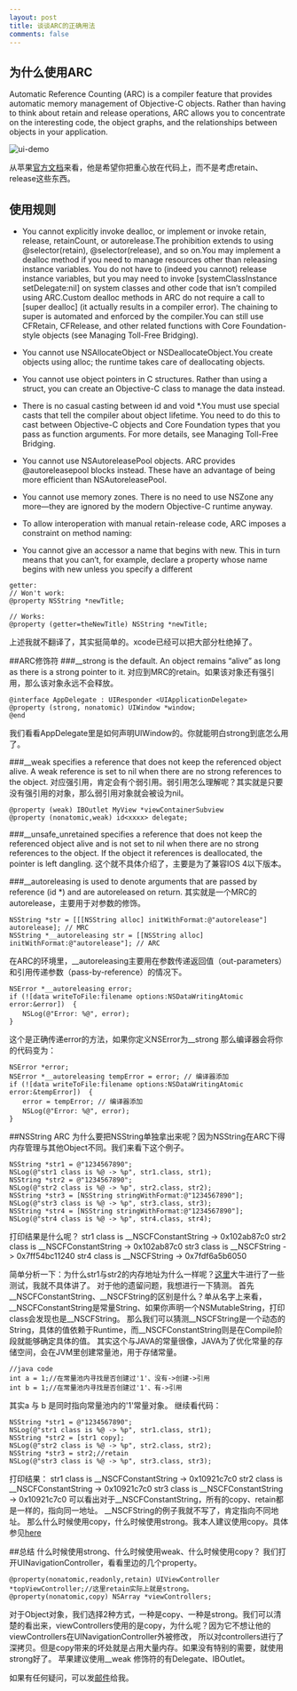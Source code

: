 ```yaml
---
layout: post
title: 谈谈ARC的正确用法
comments: false
---
```


## 为什么使用ARC

Automatic Reference Counting (ARC) is a compiler feature that provides automatic memory management of Objective-C objects. Rather than having to think about retain and release operations, ARC allows you to concentrate on the interesting code, the object graphs, and the relationships between objects in your application.

![ui-demo](https://developer.apple.com/library/ios/releasenotes/ObjectiveC/RN-TransitioningToARC/Art/ARC_Illustration.jpg)

从苹果[官方文档](https://developer.apple.com/library/ios/releasenotes/ObjectiveC/RN-TransitioningToARC/Introduction/Introduction.html#//apple_ref/doc/uid/TP40011226)来看，他是希望你把重心放在代码上，而不是考虑retain、release这些东西。

## 使用规则

* You cannot explicitly invoke dealloc, or implement or invoke retain, release, retainCount, or autorelease.The prohibition extends to using @selector(retain), @selector(release), and so on.You may implement a dealloc method if you need to manage resources other than releasing instance variables. You do not have to (indeed you cannot) release instance variables, but you may need to invoke [systemClassInstance setDelegate:nil] on system classes and other code that isn’t compiled using ARC.Custom dealloc methods in ARC do not require a call to [super dealloc] (it actually results in a compiler error). The chaining to super is automated and enforced by the compiler.You can still use CFRetain, CFRelease, and other related functions with Core Foundation-style objects (see Managing Toll-Free Bridging).

* You cannot use NSAllocateObject or NSDeallocateObject.You create objects using alloc; the runtime takes care of deallocating objects.

* You cannot use object pointers in C structures.
Rather than using a struct, you can create an Objective-C class to manage the data instead.

* There is no casual casting between id and void *.You must use special casts that tell the compiler about object lifetime. You need to do this to cast between Objective-C objects and Core Foundation types that you pass as function arguments. For more details, see Managing Toll-Free Bridging.

* You cannot use NSAutoreleasePool objects. ARC provides @autoreleasepool blocks instead. These have an advantage of being more efficient than NSAutoreleasePool.

* You cannot use memory zones. There is no need to use NSZone any more—they are ignored by the modern Objective-C runtime anyway.

* To allow interoperation with manual retain-release code, ARC imposes a constraint on method naming:

* You cannot give an accessor a name that begins with new. This in turn means that you can’t, for example, declare a property whose name begins with new unless you specify a different 

```
getter:
// Won't work:
@property NSString *newTitle;
 
// Works:
@property (getter=theNewTitle) NSString *newTitle;
```
上述我就不翻译了，其实挺简单的。xcode已经可以把大部分杜绝掉了。

##ARC修饰符
###__strong 
is the default. An object remains “alive” as long as there is a strong pointer to it.
对应到MRC的retain。如果该对象还有强引用，那么该对象永远不会释放。
```
@interface AppDelegate : UIResponder <UIApplicationDelegate>
@property (strong, nonatomic) UIWindow *window;
@end
```
我们看看AppDelegate里是如何声明UIWindow的。你就能明白strong到底怎么用了。

###__weak
specifies a reference that does not keep the referenced object alive. A weak reference is set to nil when there are no strong references to the object.
对应强引用，肯定会有个弱引用。弱引用怎么理解呢？其实就是只要没有强引用的对象，那么弱引用对象就会被设为nil。
```
@property (weak) IBOutlet MyView *viewContainerSubview
@property (nonatomic,weak) id<xxxx> delegate;
```

###__unsafe_unretained
specifies a reference that does not keep the referenced object alive and is not set to nil when there are no strong references to the object. If the object it references is deallocated, the pointer is left dangling.
这个就不具体介绍了，主要是为了兼容IOS 4以下版本。

###__autoreleasing
is used to denote arguments that are passed by reference (id *) and are autoreleased on return.
其实就是一个MRC的autorelease，主要用于对参数的修饰。
```
NSString *str = [[[NSString alloc] initWithFormat:@"autorelease"] autorelease]; // MRC
NSString *__autoreleasing str = [[NSString alloc] initWithFormat:@"autorelease"]; // ARC
```
在ARC的环境里，__autoreleasing主要用在参数传递返回值（out-parameters）和引用传递参数（pass-by-reference）的情况下。
```
NSError *__autoreleasing error; 
if (![data writeToFile:filename options:NSDataWritingAtomic error:&error])  { 
　　NSLog(@"Error: %@", error); 
}
```
这个是正确传递error的方法，如果你定义NSError为__strong 那么编译器会将你的代码变为：
```
NSError *error; 
NSError *__autoreleasing tempError = error; // 编译器添加 
if (![data writeToFile:filename options:NSDataWritingAtomic error:&tempError])  { 
　　error = tempError; // 编译器添加 
　　NSLog(@"Error: %@", error); 
}
```

##NSString ARC
为什么要把NSString单独拿出来呢？因为NSString在ARC下得内存管理与其他Object不同。我们来看下这个例子。
```
NSString *str1 = @"1234567890";
NSLog(@"str1 class is %@ -> %p", str1.class, str1);
NSString *str2 = @"1234567890";
NSLog(@"str2 class is %@ -> %p", str2.class, str2);
NSString *str3 = [NSString stringWithFormat:@"1234567890"];
NSLog(@"str3 class is %@ -> %p", str3.class, str3);
NSString *str4 = [NSString stringWithFormat:@"1234567890"];
NSLog(@"str4 class is %@ -> %p", str4.class, str4);
```
打印结果是什么呢？
str1 class is __NSCFConstantString -> 0x102ab87c0
str2 class is __NSCFConstantString -> 0x102ab87c0
str3 class is __NSCFString -> 0x7ff54bc11240
str4 class is __NSCFString -> 0x7fdf6a5b6050

简单分析一下：为什么str1与str2的内存地址为什么一样呢？[这里](http://blog.cnbluebox.com/blog/2014/04/16/nsstringte-xing-fen-xi-xue-xi/)大牛进行了一些测试，我就不具体讲了。
对于他的遗留问题，我想进行一下猜测。
首先__NSCFConstantString、__NSCFString的区别是什么？单从名字上来看，__NSCFConstantString是常量String、如果你声明一个NSMutableString，打印class会发现也是__NSCFString。
那么我们可以猜测__NSCFString是一个动态的String，具体的值依赖于Runtime，而__NSCFConstantString则是在Compile阶段就能够确定具体的值。
其实这个与JAVA的常量很像，JAVA为了优化常量的存储空间，会在JVM里创建常量池，用于存储常量。
```
//java code
int a = 1;//在常量池内寻找是否创建过'1'、没有->创建->引用
int b = 1;//在常量池内寻找是否创建过'1'、有->引用
```
其实a 与 b 是同时指向常量池内的'1'常量对象。
继续看代码：
```
NSString *str1 = @"1234567890";
NSLog(@"str1 class is %@ -> %p", str1.class, str1);
NSString *str2 = [str1 copy];
NSLog(@"str2 class is %@ -> %p", str2.class, str2);
NSString *str3 = str2;//retain
NSLog(@"str3 class is %@ -> %p", str3.class, str3);
```
打印结果：
str1 class is __NSCFConstantString -> 0x10921c7c0
str2 class is __NSCFConstantString -> 0x10921c7c0
str3 class is __NSCFConstantString -> 0x10921c7c0
可以看出对于__NSCFConstantString，所有的copy、retain都是一样的，指向同一地址。
__NSCFString的例子我就不写了，肯定指向不同地址。
那么什么时候使用copy，什么时候使用strong。我本人建议使用copy。具体参见[here](http://southpeak.github.io/blog/2015/05/10/ioszhi-shi-xiao-ji-di-%5B%3F%5D-qi-2015-dot-05-dot-10/)

##总结
什么时候使用strong、什么时候使用weak、什么时候使用copy？
我们打开UINavigationController，看看里边的几个property。
```
@property(nonatomic,readonly,retain) UIViewController *topViewController;//这里retain实际上就是strong。
@property(nonatomic,copy) NSArray *viewControllers;
```
对于Object对象，我们选择2种方式，一种是copy、一种是strong。我们可以清楚的看出来，viewControllers使用的是copy，为什么呢？因为它不想让他的viewControllers在UINavigationController外被修改，
所以对controllers进行了深拷贝。但是copy带来的坏处就是占用大量内存。如果没有特别的需要，就使用strong好了。
苹果建议使用__weak 修饰符的有Delegate、IBOutlet。


如果有任何疑问，可以发[邮件](mailto:shuvigoss@gmail.com)给我。
